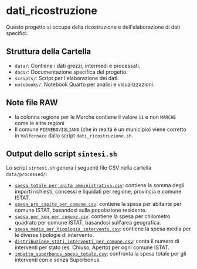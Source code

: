 # dati_ricostruzione

Questo progetto si occupa della ricostruzione e dell'elaborazione di dati specifici.

## Struttura della Cartella

- `data/`: Contiene i dati grezzi, intermedi e processati.
- `docs/`: Documentazione specifica del progetto.
- `scripts/`: Script per l'elaborazione dei dati.
- `notebooks/`: Notebook Quarto per analisi e visualizzazioni.

## Note file RAW

- la colonna regione per le Marche contiene il valore `11` e non `MARCHE` come le altre regioni
- Il comune `PIEVEBOVIGLIANA` (che in realtà è un municipio) viene corretto in `Valfornace` dallo script `dati_ricostruzione.sh`.

## Output dello script `sintesi.sh`

Lo script `sintesi.sh` genera i seguenti file CSV nella cartella `data/processed/`:

- [`spesa_totale_per_unita_amministrativa.csv`](data/processed/spesa_totale_per_unita_amministrativa.csv): contiene la somma degli importi richiesti, concessi e liquidati per regione, provincia e comune ISTAT.
- [`spesa_pro_capite_per_comune.csv`](data/processed/spesa_pro_capite_per_comune.csv): contiene la spesa per abitante per comune ISTAT, basandosi sulla popolazione residente.
- [`spesa_per_kmq_per_comune.csv`](data/processed/spesa_per_kmq_per_comune.csv): contiene la spesa per chilometro quadrato per comune ISTAT, basandosi sull'area geografica.
- [`spesa_media_per_tipologia_intervento.csv`](data/processed/spesa_media_per_tipologia_intervento.csv): contiene la spesa media per le diverse tipologie di intervento.
- [`distribuzione_stati_interventi_per_comune.csv`](data/processed/distribuzione_stati_interventi_per_comune.csv): conta il numero di interventi per stato (es. Chiuso, Aperto) per ogni comune ISTAT.
- [`impatto_superbonus_spesa_totale.csv`](data/processed/impatto_superbonus_spesa_totale.csv): confronta la spesa totale per gli interventi con e senza Superbonus.
